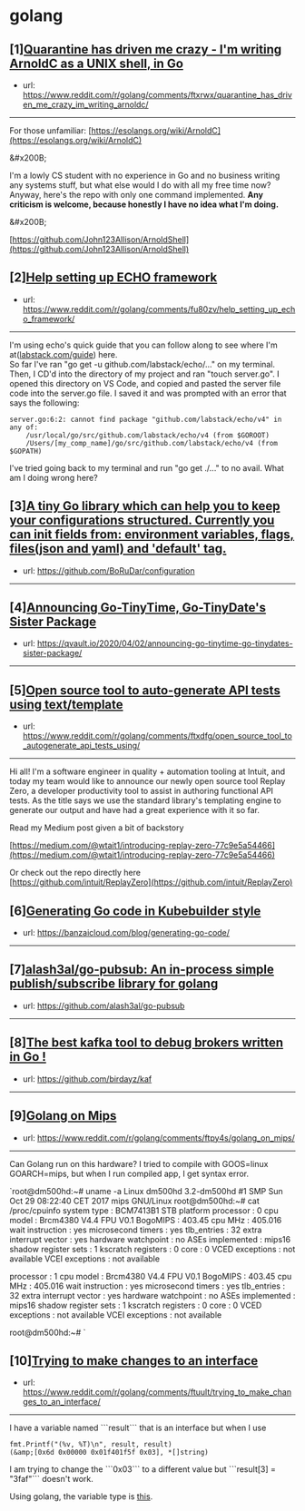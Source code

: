 # golang
## [1][Quarantine has driven me crazy - I'm writing ArnoldC as a UNIX shell, in Go](https://www.reddit.com/r/golang/comments/ftxrwx/quarantine_has_driven_me_crazy_im_writing_arnoldc/)
- url: https://www.reddit.com/r/golang/comments/ftxrwx/quarantine_has_driven_me_crazy_im_writing_arnoldc/
---
For those unfamiliar: [https://esolangs.org/wiki/ArnoldC](https://esolangs.org/wiki/ArnoldC)

&amp;#x200B;

I'm a lowly CS student with no experience in Go and no business writing any systems stuff, but what else would I do with all my free time now? Anyway, here's the repo with only one command implemented. **Any criticism is welcome, because honestly I have no idea what I'm doing.**

&amp;#x200B;

[https://github.com/John123Allison/ArnoldShell](https://github.com/John123Allison/ArnoldShell)
## [2][Help setting up ECHO framework](https://www.reddit.com/r/golang/comments/fu80zv/help_setting_up_echo_framework/)
- url: https://www.reddit.com/r/golang/comments/fu80zv/help_setting_up_echo_framework/
---
I'm using echo's quick guide that you can follow along to see where I'm at([labstack.com/guide](https://labstack.com/guide)) here.  
So far I've ran "go get -u github.com/labstack/echo/..." on my terminal. Then, I CD'd into the directory of my project and ran "touch server.go". I opened this directory on VS Code, and copied and pasted the server file code into the server.go file. I saved it and was prompted with an error that says the following:

    server.go:6:2: cannot find package "github.com/labstack/echo/v4" in any of:
    	/usr/local/go/src/github.com/labstack/echo/v4 (from $GOROOT)
    	/Users/[my_comp_name]/go/src/github.com/labstack/echo/v4 (from $GOPATH)

I've tried going back to my terminal and run "go get ./..." to no avail. What am I doing wrong here?
## [3][A tiny Go library which can help you to keep your configurations structured. Currently you can init fields from: environment variables, flags, files(json and yaml) and 'default' tag.](https://www.reddit.com/r/golang/comments/fu7s9o/a_tiny_go_library_which_can_help_you_to_keep_your/)
- url: https://github.com/BoRuDar/configuration
---

## [4][Announcing Go-TinyTime, Go-TinyDate's Sister Package](https://www.reddit.com/r/golang/comments/ftlmxo/announcing_gotinytime_gotinydates_sister_package/)
- url: https://qvault.io/2020/04/02/announcing-go-tinytime-go-tinydates-sister-package/
---

## [5][Open source tool to auto-generate API tests using text/template](https://www.reddit.com/r/golang/comments/ftxdfg/open_source_tool_to_autogenerate_api_tests_using/)
- url: https://www.reddit.com/r/golang/comments/ftxdfg/open_source_tool_to_autogenerate_api_tests_using/
---
Hi all! I'm a software engineer in quality + automation tooling at Intuit, and today my team would like to announce our newly open source tool Replay Zero, a developer productivity tool to assist in authoring functional API tests. As the title says we use the standard library's templating engine to generate our output and have had a great experience with it so far.

Read my Medium post given a bit of backstory

[https://medium.com/@wtait1/introducing-replay-zero-77c9e5a54466](https://medium.com/@wtait1/introducing-replay-zero-77c9e5a54466)

  
Or check out the repo directly here  
[https://github.com/intuit/ReplayZero](https://github.com/intuit/ReplayZero)
## [6][Generating Go code in Kubebuilder style](https://www.reddit.com/r/golang/comments/ftnxak/generating_go_code_in_kubebuilder_style/)
- url: https://banzaicloud.com/blog/generating-go-code/
---

## [7][alash3al/go-pubsub: An in-process simple publish/subscribe library for golang](https://www.reddit.com/r/golang/comments/fu59zy/alash3algopubsub_an_inprocess_simple/)
- url: https://github.com/alash3al/go-pubsub
---

## [8][The best kafka tool to debug brokers written in Go !](https://www.reddit.com/r/golang/comments/ftgxel/the_best_kafka_tool_to_debug_brokers_written_in_go/)
- url: https://github.com/birdayz/kaf
---

## [9][Golang on Mips](https://www.reddit.com/r/golang/comments/ftpy4s/golang_on_mips/)
- url: https://www.reddit.com/r/golang/comments/ftpy4s/golang_on_mips/
---
Can Golang run on this hardware? I tried to compile with GOOS=linux GOARCH=mips, but when I run compiled app, I get syntax error.

`root@dm500hd:~# uname -a
Linux dm500hd 3.2-dm500hd #1 SMP Sun Oct 29 08:22:40 CET 2017 mips GNU/Linux
root@dm500hd:~# cat /proc/cpuinfo
system type             : BCM7413B1 STB platform
processor               : 0
cpu model               : Brcm4380 V4.4  FPU V0.1
BogoMIPS                : 403.45
cpu MHz                 : 405.016
wait instruction        : yes
microsecond timers      : yes
tlb_entries             : 32
extra interrupt vector  : yes
hardware watchpoint     : no
ASEs implemented        : mips16
shadow register sets    : 1
kscratch registers      : 0
core                    : 0
VCED exceptions         : not available
VCEI exceptions         : not available

processor               : 1
cpu model               : Brcm4380 V4.4  FPU V0.1
BogoMIPS                : 403.45
cpu MHz                 : 405.016
wait instruction        : yes
microsecond timers      : yes
tlb_entries             : 32
extra interrupt vector  : yes
hardware watchpoint     : no
ASEs implemented        : mips16
shadow register sets    : 1
kscratch registers      : 0
core                    : 0
VCED exceptions         : not available
VCEI exceptions         : not available

root@dm500hd:~# `
## [10][Trying to make changes to an interface](https://www.reddit.com/r/golang/comments/ftuult/trying_to_make_changes_to_an_interface/)
- url: https://www.reddit.com/r/golang/comments/ftuult/trying_to_make_changes_to_an_interface/
---
I have a variable  named \`\`\`result\`\`\` that is an interface but when I use 

    fmt.Printf("(%v, %T)\n", result, result)
    (&amp;[0x6d 0x00000 0x01f401f5f 0x03], *[]string)

I am trying to change the \`\`\`0x03\`\`\` to a different value but  \`\`\`result\[3\] = "3faf"\`\`\` doesn't work.

Using golang, the variable type is [this](https://prnt.sc/rrv3ae).
